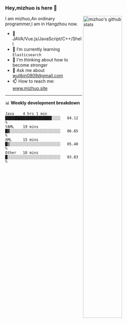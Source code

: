 ### Hey,mizhuo is here 👋

<img align="right" alt="mizhuo's github stats" width="50%" src="https://github-readme-stats.vercel.app/api?username=mizhuo&theme=tokyonight&show_icons=true">

I am mizhuo,An ordinary programmer,I am in Hangzhou now.

- 🔭 JAVA/Vue.js/JavaScript/C++/Shell
- 🌱 I’m currently learning `Elasticsearch`
- 🤔 I'm thinking about how to become stronger
- 💬 Ask me about wulibin0809@gmail.com
- 📫 How to reach me: www.mizhuo.site

---
📊 **Weekly development breakdown**

<!--START_SECTION:waka-->
```text
Java    4 hrs 1 min     █████████████████████░░░░   84.12 % 
YAML    19 mins         █▓░░░░░░░░░░░░░░░░░░░░░░░   06.65 % 
XML     15 mins         █▒░░░░░░░░░░░░░░░░░░░░░░░   05.40 % 
Other   10 mins         █░░░░░░░░░░░░░░░░░░░░░░░░   03.83 % 
```
<!--END_SECTION:waka-->
